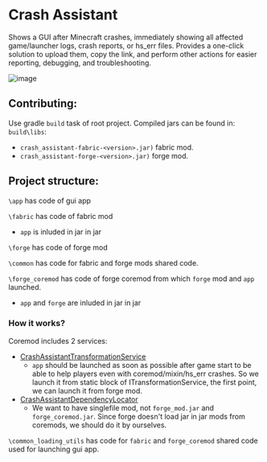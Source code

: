 # Crash Assistant

Shows a GUI after Minecraft crashes, immediately showing all affected game/launcher logs, crash reports, or hs_err files. Provides a one-click solution to upload them, copy the link, and perform other actions for easier reporting, debugging, and troubleshooting.

![image](https://github.com/user-attachments/assets/ffbf2db6-19d7-4ab6-b511-1d0d71f47d18)

## Contributing:
Use gradle `build` task of root project. Compiled jars can be found in: `build\libs`:
* `crash_assistant-fabric-<version>.jar)` fabric mod.
* `crash_assistant-forge-<version>.jar)` forge mod.

## Project structure:
`\app` has code of gui app

`\fabric` has code of fabric mod
* `app` is inluded in jar in jar

`\forge` has code of forge mod

`\common` has code for fabric and forge mods shared code.

`\forge_coremod` has code of forge coremod from which `forge` mod and `app` launched.

* `app` and `forge` are inluded in jar in jar

### How it works?
Coremod includes 2 services:
* [CrashAssistantTransformationService](forge_coremod%2Fsrc%2Fmain%2Fjava%2Fdev%2Fkostromdan%2Fmods%2Fcrash_assistant%2Fcore_mod%2Fservices%2FCrashAssistantTransformationService.java)
  * `app` should be launched as soon as possible after game start to be able to help players even with coremod/mixin/hs_err crashes. So we launch it from static block of ITransformationService, the first point, we can launch it from forge mod.
* [CrashAssistantDependencyLocator](forge_coremod%2Fsrc%2Fmain%2Fjava%2Fdev%2Fkostromdan%2Fmods%2Fcrash_assistant%2Fcore_mod%2Fservices%2FCrashAssistantDependencyLocator.java)
  * We want to have singlefile mod, not `forge_mod.jar` and `forge_coremod.jar`. Since forge doesn't load jar in jar mods from coremods, we should do it by ourselves.


`\common_loading_utils` has code for `fabric` and `forge_coremod` shared code used for launching gui app.

